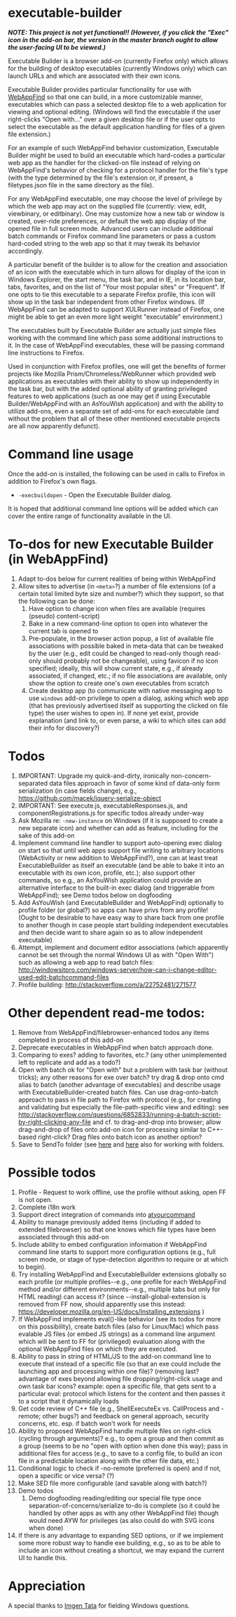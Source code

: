 # executable-builder

***NOTE: This project is not yet functional!! (However, if you
click the "Exec" icon in the add-on bar, the version in the master
branch ought to allow the user-facing UI to be viewed.)***

Executable Builder is a browser add-on (currently Firefox only) which
allows for the building of desktop executables (currently Windows only)
which can launch URLs and which are associated with their own icons.

Executable Builder provides particular functionality for use with
[WebAppFind](https://github.com/brettz9/webappfind) so that one
can build, in a more customizable manner, executables which can
pass a selected desktop file to a web application for viewing and
optional editing. (Windows will find the executable if the user right-clicks
"Open with..." over a given desktop file or if the user opts to select the
executable as the default application handling for files of a given file
extension.)

For an example of such WebAppFind behavior customization,
Executable Builder might be used to build an executable which
hard-codes a particular web app as the handler for the clicked-on
file instead of relying on WebAppFind's behavior of checking for a
protocol handler for the file's type (with the type determined by the
file's extension or, if present, a filetypes.json file in the same directory
as the file).

For any WebAppFind executable, one may choose the level of privilege
by which the web app may act on the supplied file (currently: view, edit,
viewbinary, or editbinary). One may customize how a new tab or window
is created, over-ride preferences, or default the web app display of the
opened file in full screen mode. Advanced users can include additional
batch commands or Firefox command line parameters or pass a custom
hard-coded string to the web app so that it may tweak its behavior
accordingly.

A particular benefit of the builder is to allow for the creation and
association of an icon with the executable which in turn allows for
display of the icon in Windows Explorer, the start menu, the task bar,
and in IE, in its location bar, tabs, favorites, and on the list of
"Your most popular sites" or "Frequent". If one opts to tie this executable
to a separate Firefox profile, this icon will show up in the task bar
independent from other Firefox windows. (If WebAppFind can be
adapted to support XULRunner instead of Firefox, one might be able
to get an even more light weight "executable" environment.)

The executables built by Executable Builder are actually just simple
files working with the command line which pass some additional
instructions to it. In the case of WebAppFind executables, these
will be passing command line instructions to Firefox.

Used in conjunction with Firefox profiles, one will get the benefits
of former projects like Mozilla Prism/Chromeless/WebRunner which
provided web applications as executables with their
ability to show up independently in the task bar, but with the added
optional ability of granting privileged features to web applications
(such as one may get if using Executable Builder/WebAppFind
with an AsYouWish application) and with the ability to utilize add-ons,
even a separate set of add-ons for each executable (and without
the problem that all of these other mentioned executable projects
are all now apparently defunct).

# Command line usage

Once the add-on is installed, the following can be used in calls to
Firefox in addition to Firefox's own flags.

- `-execbuildopen` - Open the Executable Builder dialog.

It is hoped that additional command line options will be added which
can cover the entire range of functionality available in the UI.

# To-dos for new Executable Builder (in WebAppFind)

1. Adapt to-dos below for current realities of being within WebAppFind
1. Allow sites to advertise (in `<meta>`?) a number of file extensions
    (of a certain total limited byte size and number?) which they
    support, so that the following can be done:
    1. Have option to change icon when files are available (requires
        (pseudo) content-script)
    1. Bake in a new command-line option to open into whatever the
        current tab is opened to
    1. Pre-populate, in the browser action popup, a list of available
        file associations with possible baked in meta-data that can
        be tweaked by the user (e.g., edit could be changed to read-only
        though read-only should probably not be changeable), using favicon if
        no icon specified; ideally, this will show current state, e.g., if
        already associated, if changed, etc.; if no file associations are
        available, only show the option to create one's own executables
        from scratch
    1. Create desktop app (to communicate with native messaging app to use
        `windows` add-on privilege to open a dialog, asking which web
        app (that has previously advertised itself as supporting the
        clicked on file type) the user wishes to open in). If none
        yet exist, provide explanation (and link to, or even parse,
        a wiki to which sites can add their info for discovery?)

# Todos

1. IMPORTANT: Upgrade my quick-and-dirty, ironically non-concern-separated
data files approach in favor of some kind of data-only form serialization (in
case fields change), e.g., https://github.com/macek/jquery-serialize-object
1. IMPORTANT: See execute.js, executableResponses.js, and
componentRegistrations.js for specific todos already under-way
1. Ask Mozilla re: `-new-instance` on Windows (if it is supposed to create
a new separate icon) and whether can add as feature, including for the
sake of this add-on
1. Implement command line handler to support auto-opening exec dialog
on start so that until web apps support file writing to arbitrary locations
(WebActivity or new addition to WebAppFind?), one can at least treat
ExecutableBuilder as itself an executable (and be able to bake it into
an executable with its own icon, profile, etc.); also support other
commands, so e.g., an AsYouWish application could provide an
alternative interface to the built-in exec dialog (and triggerable from
WebAppFind); see Demo todos below on dogfooding
1. Add AsYouWish (and ExecutableBuilder and WebAppFind) optionally
to profile folder (or global?) so apps can have
privs from any profile! (Ought to be desirable to have easy
way to share back from one profile to another though in case
people start building independent executables and then decide
want to share again so as to allow independent executable)
1. Attempt, implement and document editor associations (which apparently
cannot be set through the normal Windows UI as with "Open With") such
as allowing a web app to read batch files:
http://windowsitpro.com/windows-server/how-can-i-change-editor-used-edit-batchcommand-files
1. Profile building: <http://stackoverflow.com/a/22752481/271577>

# Other dependent read-me todos:

1. Remove from WebAppFind/filebrowser-enhanced todos any items
completed in process of this add-on
1. Deprecate executables in WebAppFind when batch approach done.
1. Comparing to exes? adding to favorites, etc.? (any other
unimplemented left to replicate and add as a todo?)
1. Open with batch ok for "Open with" but a problem with task bar
(without tricks); any other reasons for exe over batch? try drag & drop
onto cmd alias to batch (another advantage of executables) and describe
usage with ExecutableBuilder-created batch files. Can
use drag-onto-batch approach to pass in file path to Firefox with protocol
(e.g., for creating and validating but especially the file-path-specific
view and editing): see
http://stackoverflow.com/questions/6852833/running-a-batch-script-by-right-clicking-any-file
and cf. to drag-and-drop into browser; allow drag-and-drop of files onto
add-on icon for processing similar to C++-based right-click? Drag files
onto batch icon as another option?
1. Save to SendTo folder (see [here](http://superuser.com/a/722699/156958)
and [here](http://answers.microsoft.com/en-us/windows/forum/windows_vista-desktop/how-to-locate-the-sendto-folder-in-vista/78b16711-1135-4eb0-851a-8abae9bfe9ed)
also for working with folders.

# Possible todos

1. Profile - Request to work offline, use the profile without asking, open FF is not open.
1. Complete i18n work
1. Support direct integration of commands into
[atyourcommand](https://github.com/brettz9/atyourcommand)
1. Ability to manage previously added items (including if added to
extended filebrowser) so that one knows which file types have
been associated through this add-on
1. Include ability to embed configuration information if WebAppFind
command line starts to support more configuration options (e.g., full
screen mode, or stage of type-detection algorithm to require or at
which to begin).
1. Try installing WebAppFind and ExecutableBuilder extensions globally so
each profile (or multiple profiles--e.g., one profile for each WebAppFind
method and/or different environments--e.g., multiple tabs but
only for HTML reading) can access it? (since --install-global-extension
is removed from FF now, should apparently use this instead:
https://developer.mozilla.org/en-US/docs/Installing_extensions )
1. If WebAppFind implements eval()-like behavior (see its todos for
more on this possibility), create batch files (also for Linux/Mac) which
pass evalable JS files (or embed JS strings) as a command line
argument which will be sent to FF for (privileged) evaluation along with
the optional WebAppFind files on which they are executed.
1. Ability to pass in string of HTML/JS to the add-on command line to
execute that instead of a specific file (so that an exe could include
the launching app and processing within one file)? (removing last?
advantage of exes beyond allowing file dropping/right-click usage
and own task bar icons? example: open a specific file, that gets sent
to a particular eval: protocol which listens for the content and then
passes it to a script that it dynamically loads
1. Get code review of C++ file (e.g., ShellExecuteEx vs. CallProcess
and -remote; other bugs?) and feedback on general approach,
security concerns, etc. esp. if batch won't work for needs
1. Ability to proposed WebAppFind handle multiple files on
right-click (cycling through arguments)? e.g., to open a group
and then commit as a group (seems to be no "open with
option when done this way); pass in additional files for access
(e.g., to save to a config file, to build an icon file in a predictable
location along with the other file data, etc.)
1. Conditional logic to check if -no-remote (preferred is open) and if
not, open a specific or vice versa? (?)
1. Make SED file more configurable (and savable along with batch?)
1. Demo todos
    1. Demo dogfooding reading/editing our special file type once
    separation-of-concerns/serialize to-do is complete (so it could be
    handled by other apps as with any other WebAppFind file) though
    would need AYW for privileges (as also could do with SVG icons
    when done)
1. If there is any advantage to expanding SED options, or if we implement
some more robust way to handle exe building, e.g., so as to be able to
include an icon without creating a shortcut, we may expand the current
UI to handle this.

# Appreciation

A special thanks to [Imgen Tata](http://www.pdfbatch.com/) for
fielding Windows questions.

